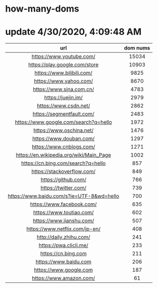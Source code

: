 # how-many-doms

# update 4/30/2020, 4:09:48 AM

url | dom nums
:-: | :-:
https://www.youtube.com/ | 15034
https://play.google.com/store | 10903
https://www.bilibili.com/ | 9825
https://www.yahoo.com/ | 8670
https://www.sina.com.cn/ | 4783
https://juejin.im/ | 2979
https://www.csdn.net/ | 2862
https://segmentfault.com/ | 2483
https://www.google.com/search?q=hello | 1972
https://www.oschina.net/ | 1476
https://www.douban.com/ | 1297
https://www.cnblogs.com/ | 1271
https://en.wikipedia.org/wiki/Main_Page | 1002
https://cn.bing.com/search?q=hello | 857
https://stackoverflow.com/ | 849
https://github.com/ | 766
https://twitter.com/ | 739
https://www.baidu.com/s?ie=UTF-8&wd=hello | 700
https://www.facebook.com/ | 635
https://www.toutiao.com/ | 602
https://www.jianshu.com/ | 507
https://www.netflix.com/jp-en/ | 408
http://daily.zhihu.com/ | 241
https://pwa.clicli.me/ | 233
https://cn.bing.com | 211
https://www.baidu.com | 206
https://www.google.com | 187
https://www.amazon.com/ | 61
